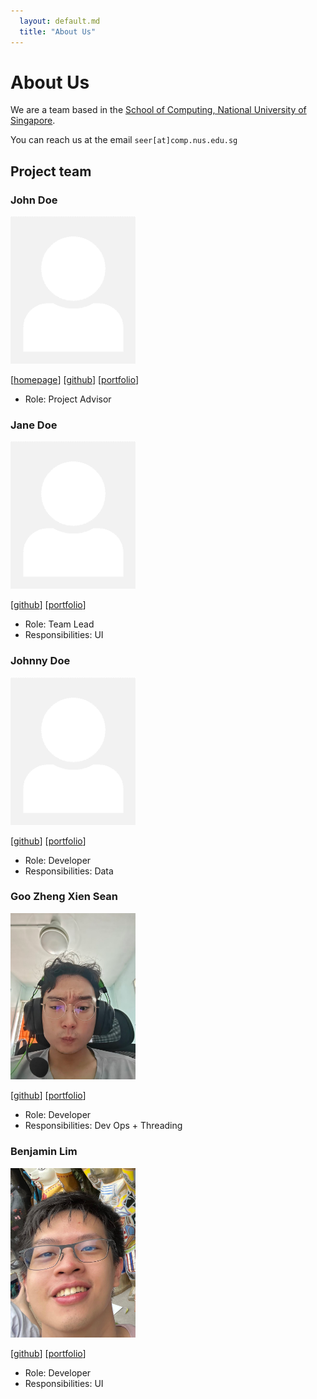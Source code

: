 ```yaml
---
  layout: default.md
  title: "About Us"
---
```


# About Us

We are a team based in the [School of Computing, National University of Singapore](http://www.comp.nus.edu.sg).

You can reach us at the email `seer[at]comp.nus.edu.sg`

## Project team

### John Doe

<img src="images/johndoe.png" width="200px">

[[homepage](http://www.comp.nus.edu.sg/~damithch)]
[[github](https://github.com/johndoe)]
[[portfolio](team/johndoe.md)]

* Role: Project Advisor

### Jane Doe

<img src="images/johndoe.png" width="200px">

[[github](http://github.com/johndoe)]
[[portfolio](team/johndoe.md)]

* Role: Team Lead
* Responsibilities: UI

### Johnny Doe

<img src="images/johndoe.png" width="200px">

[[github](http://github.com/johndoe)] [[portfolio](team/johndoe.md)]

* Role: Developer
* Responsibilities: Data

### Goo Zheng Xien Sean

<img src="images/goozxsean.png" width="200px">

[[github](http://github.com/goozxs)]
[[portfolio](team/goozxs.md)]

* Role: Developer
* Responsibilities: Dev Ops + Threading

### Benjamin Lim

<img src="images/glacialthorn.png" width="200px">

[[github](http://github.com/glacialthorn)]
[[portfolio](team/glacialthorn.md)]

* Role: Developer
* Responsibilities: UI
